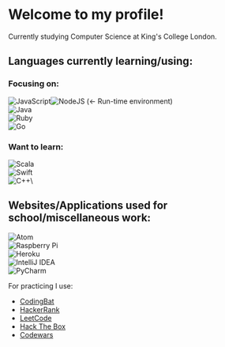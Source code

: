 # Welcome to my profile!
Currently studying Computer Science at King's College London.
## Languages currently learning/using:
### Focusing on:

![JavaScript](https://img.shields.io/badge/javascript-%23323330.svg?style=for-the-badge&logo=javascript&logoColor=%23F7DF1E)![NodeJS](https://img.shields.io/badge/node.js-6DA55F?style=for-the-badge&logo=node.js&logoColor=white) (<- Run-time environment)\
![Java](https://img.shields.io/badge/java-%23ED8B00.svg?style=for-the-badge&logo=java&logoColor=white)\
![Ruby](https://img.shields.io/badge/ruby-%23CC342D.svg?style=for-the-badge&logo=ruby&logoColor=white)\
![Go](https://img.shields.io/badge/go-%2300ADD8.svg?style=for-the-badge&logo=go&logoColor=white)

### Want to learn:

![Scala](https://img.shields.io/badge/scala-%23DC322F.svg?style=for-the-badge&logo=scala&logoColor=white)\
![Swift](https://img.shields.io/badge/swift-F54A2A?style=for-the-badge&logo=swift&logoColor=white)\
![C++](https://img.shields.io/badge/c++-%2300599C.svg?style=for-the-badge&logo=c%2B%2B&logoColor=white)\

## Websites/Applications used for school/miscellaneous work:

![Atom](https://img.shields.io/badge/Atom-%2366595C.svg?style=for-the-badge&logo=atom&logoColor=white)\
![Raspberry Pi](https://img.shields.io/badge/-RaspberryPi-C51A4A?style=for-the-badge&logo=Raspberry-Pi)\
![Heroku](https://img.shields.io/badge/heroku-%23430098.svg?style=for-the-badge&logo=heroku&logoColor=white)\
![IntelliJ IDEA](https://img.shields.io/badge/IntelliJIDEA-000000.svg?style=for-the-badge&logo=intellij-idea&logoColor=white)\
![PyCharm](https://img.shields.io/badge/pycharm-143?style=for-the-badge&logo=pycharm&logoColor=black&color=black&labelColor=green)

For practicing I use:

* [CodingBat](https://codingbat.com/java)
* [HackerRank](https://www.hackerrank.com/dashboard)
* [LeetCode](https://leetcode.com/)
* [Hack The Box](https://www.hackthebox.com/)
* [Codewars](https://www.codewars.com/)


<!--
**JSusak/JSusak** is a ✨ _special_ ✨ repository because its `README.md` (this file) appears on your GitHub profile.

Here are some ideas to get you started:

- 🔭 I’m currently working on ...
- 🌱 I’m currently learning ...
- 👯 I’m looking to collaborate on ...
- 🤔 I’m looking for help with ...
- 💬 Ask me about ...
- 📫 How to reach me: ...
- 😄 Pronouns: ...
- ⚡ Fun fact: ...
-->
